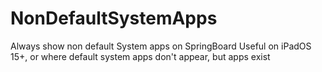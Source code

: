 # NonDefaultSystemApps

Always show non default System apps on SpringBoard
Useful on iPadOS 15+, or where default system apps don't appear, but apps exist
